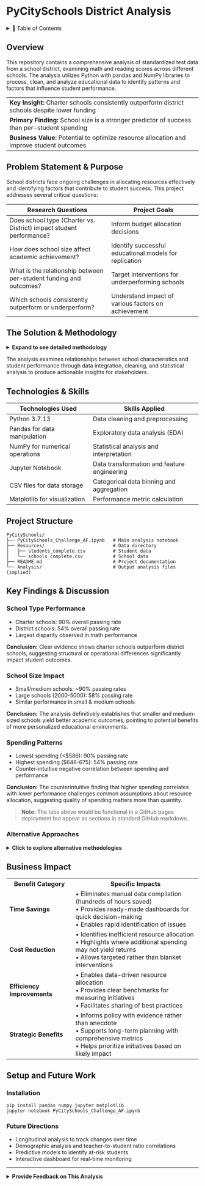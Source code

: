 # PyCitySchools District Analysis

<!-- Collapsible Table of Contents -->
<details>
  <summary>📑 Table of Contents</summary>
  
  - [Overview](#overview)
  - [Problem Statement & Purpose](#problem-statement--purpose)
  - [The Solution & Methodology](#the-solution--methodology)
  - [Technologies & Skills](#technologies--skills)
  - [Project Structure](#project-structure)
  - [Key Findings & Discussion](#key-findings--discussion)
  - [Business Impact](#business-impact)
  - [Setup and Future Work](#setup-and-future-work)
</details>

## Overview
This repository contains a comprehensive analysis of standardized test data from a school district, examining math and reading scores across different schools. The analysis utilizes Python with pandas and NumPy libraries to process, clean, and analyze educational data to identify patterns and factors that influence student performance.

<!-- Quick Summary Card -->
<table>
<tr>
  <td><b>Key Insight:</b> Charter schools consistently outperform district schools despite lower funding</td>
</tr>
<tr>
  <td><b>Primary Finding:</b> School size is a stronger predictor of success than per-student spending</td>
</tr>
<tr>
  <td><b>Business Value:</b> Potential to optimize resource allocation and improve student outcomes</td>
</tr>
</table>

## Problem Statement & Purpose
School districts face ongoing challenges in allocating resources effectively and identifying factors that contribute to student success. This project addresses several critical questions:

| Research Questions | Project Goals |
|-------------------|---------------|
| Does school type (Charter vs. District) impact student performance? | Inform budget allocation decisions |
| How does school size affect academic achievement? | Identify successful educational models for replication |
| What is the relationship between per-student funding and outcomes? | Target interventions for underperforming schools |
| Which schools consistently outperform or underperform? | Understand impact of various factors on achievement |

## The Solution & Methodology

<!-- Collapsible Methodology Section -->
<details>
  <summary><b>Expand to see detailed methodology</b></summary>
  
  The project implements a Python-based analysis pipeline that processes educational data through several key steps:
  
  1. **Data Integration**: Merging student and school datasets to create a comprehensive view
  2. **Data Cleaning**: Handling missing values, correcting data types, removing invalid records
  3. **Metric Calculation**: Deriving performance metrics across different dimensions
  4. **Comparative Analysis**: Contrasting performance across different school characteristics
  5. **Binning and Categorization**: Creating meaningful groups for per-student spending and school size

  ### Why This Methodology Was Chosen
  This descriptive analytical approach was selected because:

  - It offers clear, interpretable results for educational stakeholders without statistical expertise
  - It aligns with the practical questions posed by school district administrators
  - It enables multi-faceted analysis across several variables simultaneously
  - It utilizes Python's pandas library, which is optimized for this type of tabular data analysis
  - It allows for both granular school-level insights and broader trend identification
</details>

The analysis examines relationships between school characteristics and student performance through data integration, cleaning, and statistical analysis to produce actionable insights for stakeholders.

## Technologies & Skills

| Technologies Used | Skills Applied |
|-------------------|----------------|
| Python 3.7.13 | Data cleaning and preprocessing |
| Pandas for data manipulation | Exploratory data analysis (EDA) |
| NumPy for numerical operations | Statistical analysis and interpretation |
| Jupyter Notebook | Data transformation and feature engineering |
| CSV files for data storage | Categorical data binning and aggregation |
| Matplotlib for visualization | Performance metric calculation |

## Project Structure
```
PyCitySchools/
├── PyCitySchools_Challenge_AF.ipynb   # Main analysis notebook
├── Resources/                         # Data directory
│   ├── students_complete.csv          # Student data
│   └── schools_complete.csv           # School data
├── README.md                          # Project documentation
└── Analysis/                          # Output analysis files (implied)
```

## Key Findings & Discussion

<!-- Interactive Results Tabs - Note: These would be implemented with JavaScript in GitHub -->
<div class="tabs">
  <div class="tab" data-tab="school-type">
    <h3>School Type Performance</h3>
    <ul>
      <li>Charter schools: 90% overall passing rate</li>
      <li>District schools: 54% overall passing rate</li>
      <li>Largest disparity observed in math performance</li>
    </ul>
    <p><b>Conclusion:</b> Clear evidence shows charter schools outperform district schools, suggesting structural or operational differences significantly impact student outcomes.</p>
  </div>
  
  <div class="tab" data-tab="school-size">
    <h3>School Size Impact</h3>
    <ul>
      <li>Small/medium schools: ~90% passing rates</li>
      <li>Large schools (2000-5000): 58% passing rate</li>
      <li>Similar performance in small & medium schools</li>
    </ul>
    <p><b>Conclusion:</b> The analysis definitively establishes that smaller and medium-sized schools yield better academic outcomes, pointing to potential benefits of more personalized educational environments.</p>
  </div>
  
  <div class="tab" data-tab="spending">
    <h3>Spending Patterns</h3>
    <ul>
      <li>Lowest spending (<$586): 90% passing rate</li>
      <li>Highest spending ($646-675): 54% passing rate</li>
      <li>Counter-intuitive negative correlation between spending and performance</li>
    </ul>
    <p><b>Conclusion:</b> The counterintuitive finding that higher spending correlates with lower performance challenges common assumptions about resource allocation, suggesting quality of spending matters more than quantity.</p>
  </div>
</div>

> **Note:** The tabs above would be functional in a GitHub pages deployment but appear as sections in standard GitHub markdown.

### Alternative Approaches

<details>
  <summary><b>Click to explore alternative methodologies</b></summary>
  
  Several methodologies could have enhanced this analysis:
  
  - **Regression Analysis**: Using multivariate regression to isolate the impact of each factor while controlling for others
  - **Longitudinal Studies**: Tracking changes over multiple years to identify improvement trends
  - **Qualitative Analysis**: Incorporating teacher interviews or classroom observations to explain quantitative findings
  - **Machine Learning**: Employing clustering or classification algorithms to identify patterns not visible through descriptive statistics
</details>

## Business Impact

<!-- Visual Business Impact Display -->
<table>
  <tr>
    <th>Benefit Category</th>
    <th>Specific Impacts</th>
  </tr>
  <tr>
    <td><b>Time Savings</b></td>
    <td>
      • Eliminates manual data compilation (hundreds of hours saved)<br>
      • Provides ready-made dashboards for quick decision-making<br>
      • Enables rapid identification of issues
    </td>
  </tr>
  <tr>
    <td><b>Cost Reduction</b></td>
    <td>
      • Identifies inefficient resource allocation<br>
      • Highlights where additional spending may not yield returns<br>
      • Allows targeted rather than blanket interventions
    </td>
  </tr>
  <tr>
    <td><b>Efficiency Improvements</b></td>
    <td>
      • Enables data-driven resource allocation<br>
      • Provides clear benchmarks for measuring initiatives<br>
      • Facilitates sharing of best practices
    </td>
  </tr>
  <tr>
    <td><b>Strategic Benefits</b></td>
    <td>
      • Informs policy with evidence rather than anecdote<br>
      • Supports long-term planning with comprehensive metrics<br>
      • Helps prioritize initiatives based on likely impact
    </td>
  </tr>
</table>

## Setup and Future Work

### Installation
```
pip install pandas numpy jupyter matplotlib
jupyter notebook PyCitySchools_Challenge_AF.ipynb
```

### Future Directions
- Longitudinal analysis to track changes over time
- Demographic analysis and teacher-to-student ratio correlations
- Predictive models to identify at-risk students
- Interactive dashboard for real-time monitoring

---

<!-- Feedback Section -->
<details>
  <summary><b>Provide Feedback on This Analysis</b></summary>
  
  We value your input on this analysis. If you have suggestions for improvement or additional research questions to explore, please:
  
  1. Open an issue in this repository
  2. Include the tag [FEEDBACK] in your issue title
  3. Specify which aspect of the analysis you're addressing
  4. Share your thoughts or recommendations
  
  Your feedback helps us continually refine our approach to educational data analysis!
</details>
